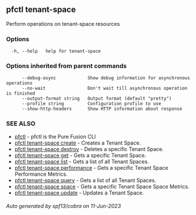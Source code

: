 ## pfctl tenant-space

Perform operations on tenant-space resources

### Options

```
  -h, --help   help for tenant-space
```

### Options inherited from parent commands

```
      --debug-async            Show debug information for asynchronous operations
      --no-wait                Don't wait till asynchronous operation is finished
      --output-format string   Output format (default "pretty")
      --profile string         Configuration profile to use
      --show-http-headers      Show HTTP information about response
```

### SEE ALSO

* [pfctl](pfctl.md)	 - pfctl is the Pure Fusion CLI
* [pfctl tenant-space create](pfctl_tenant-space_create.md)	 - Creates a Tenant Space.
* [pfctl tenant-space destroy](pfctl_tenant-space_destroy.md)	 - Deletes a specific Tenant Space.
* [pfctl tenant-space get](pfctl_tenant-space_get.md)	 - Gets a specific Tenant Space.
* [pfctl tenant-space list](pfctl_tenant-space_list.md)	 - Gets a list of all Tenant Spaces.
* [pfctl tenant-space performance](pfctl_tenant-space_performance.md)	 - Gets a specific Tenant Space Performance Metrics.
* [pfctl tenant-space query](pfctl_tenant-space_query.md)	 - Gets a list of all Tenant Spaces.
* [pfctl tenant-space space](pfctl_tenant-space_space.md)	 - Gets a specific Tenant Space Space Metrics.
* [pfctl tenant-space update](pfctl_tenant-space_update.md)	 - Updates a Tenant Space.

###### Auto generated by spf13/cobra on 11-Jun-2023
